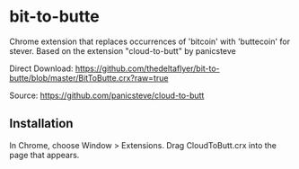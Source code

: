 bit-to-butte
============

Chrome extension that replaces occurrences of 'bitcoin' with 'buttecoin' for stever. Based on the extension "cloud-to-butt" by  panicsteve

Direct Download:
https://github.com/thedeltaflyer/bit-to-butte/blob/master/BitToButte.crx?raw=true

Source:
https://github.com/panicsteve/cloud-to-butt

Installation
------------

In Chrome, choose Window > Extensions.  Drag CloudToButt.crx into the page that appears.
